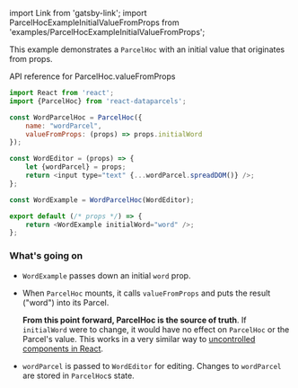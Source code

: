 import Link from 'gatsby-link';
import ParcelHocExampleInitialValueFromProps from 'examples/ParcelHocExampleInitialValueFromProps';

This example demonstrates a `ParcelHoc` with an initial value that originates from props.

<Link to="/api/ParcelHoc#valueFromProps">API reference for ParcelHoc.valueFromProps</Link>

<ParcelHocExampleInitialValueFromProps />

```js
import React from 'react';
import {ParcelHoc} from 'react-dataparcels';

const WordParcelHoc = ParcelHoc({
    name: "wordParcel",
    valueFromProps: (props) => props.initialWord
});

const WordEditor = (props) => {
    let {wordParcel} = props;
    return <input type="text" {...wordParcel.spreadDOM()} />;
};

const WordExample = WordParcelHoc(WordEditor);

export default (/* props */) => {
    return <WordExample initialWord="word" />;
};
```

### What's going on

* `WordExample` passes down an initial `word` prop.
* When `ParcelHoc` mounts, it calls `valueFromProps` and puts the result ("word") into its Parcel.

  **From this point forward, ParcelHoc is the source of truth**. If `initialWord` were to change, it would have no effect on `ParcelHoc` or the Parcel's value. This works in a very similar way to [uncontrolled components in React](https://reactjs.org/docs/uncontrolled-components.html).
* `wordParcel` is passed to `WordEditor` for editing. Changes to `wordParcel` are stored in `ParcelHoc`s state.
